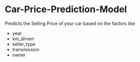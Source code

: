 # Car-Price-Prediction-Model
Predicts the Selling Price of your car based on the factors like
<ul>
  <li>year</li>
  <li>km_driven</li>
  <li>seller_type</li>
  <li>transmission</li>
  <li>owner</li>
</ul>
